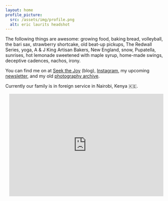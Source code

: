 ```yaml
---
layout: home
profile_picture:
  src: /assets/img/profile.png
  alt: eric laurits headshot
---
```


<p>
  The following things are awesome: growing food, baking bread, volleyball, the bari sax, strawberry shortcake, old beat-up pickups, The Redwall Series, yoga, A & J King Artisan Bakers, New England, snow, Pupatella, sunrises, hot lemonade sweetened with maple syrup, home-made swings, deceptive cadences, nachos, irony.
</p>

<p>
  You can find me on at <a href="https://www.seekthejoy.com" target="_blank">Seek the Joy</a> (blog), <a href="https://www.instagram.com/ericlaurits" target="_blank">Instagram</a>, my upcoming <a href="https://goseek.substack.com" target="_blank">newsletter</a>, and my old <a href="https://www.ericlaurits.popsy.site" target="_blank">photography archive</a>.
</p>
<p>
Currently our family is in foreign service in Nairobi, Kenya 🇰🇪.
</p>
<p align="center"><iframe src="https://goseek.substack.com/embed" width="480" height="320" style="border:1px solid #FFFFFF; background:white;" frameborder="0" scrolling="no"></iframe></p>
